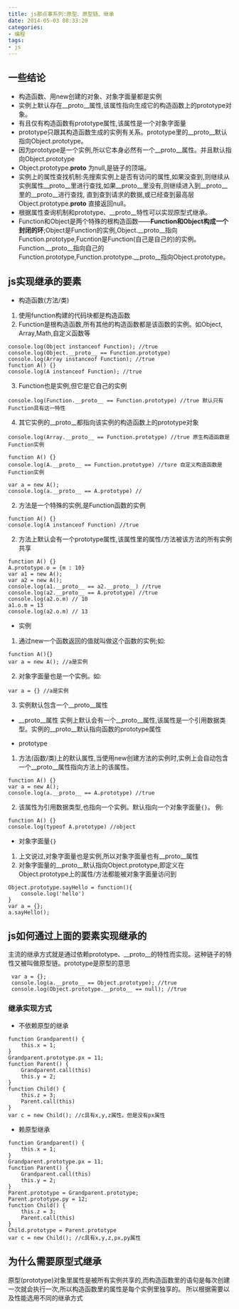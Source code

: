 ```yaml
---
title: js那点事系列:原型、原型链、继承
date: 2014-05-03 08:33:20
categories:
- 编程
tags:
- js
---
```


## 一些结论
- 构造函数、用new创建的对象、对象字面量都是实例
- 实例上默认存在__proto__属性,该属性指向生成它的构造函数上的prototype对象。
- 有且仅有构造函数有prototype属性,该属性是一个对象字面量
- prototype只跟其构造函数生成的实例有关系。prototype里的__proto__默认指向Object.prototype。
- 因为prototype是一个实例,所以它本身必然有一个__proto__属性。并且默认指向Object.prototype
- Object.prototype.__proto__ 为null,是链子的顶端。
- 实例上的属性查找机制:先搜索实例上是否有访问的属性,如果没查到,则继续从实例属性__proto__里进行查找,如果__proto__里没有,则继续进入到__proto__里的__proto__进行查找,
直到查到请求的数据,或已经查到最高层Object.prototype.__proto__ 直接返回null。
- 根据属性查询机制和prototype、__proto__特性可以实现原型式继承。
- Function和Object是两个特殊的根构造函数——**Function和Object构成一个封闭的环**;Object是Function的实例,Object.__proto__指向Function.prototype,Fucntion是Function(自己是自己的)的实例。Function.__proto__指向自己的
Function.prototype,Function.prototype.__proto__指向Object.prototype。


## js实现继承的要素
- 构造函数(方法/类)
1. 使用function构建的代码块都是构造函数
2. Function是根构造函数,所有其他的构造函数都是该函数的实例。如Object, Array,Math,自定义函数等
```
console.log(Object instanceof Function); //true
console.log(Object.__proto__ == Function.prototype)
console.log(Array instanceof Function); //true
function A() {}
console.log(A instanceof Function); //true
```
3. Function也是实例,但它是它自己的实例
```
console.log(Function.__proto__ == Function.prototype) //true 默认只有Function具有这一特性
```
4. 其它实例的__proto__都指向该实例的构造函数上的prototype对象
```
console.log(Array.__proto__ == Function.prototype) //true 原生构造函数是Function实例

function A() {}
console.log(A.__proto__ == Function.prototype) //ture 自定义构造函数是Function实例

var a = new A(); 
console.log(a.__proto__ == A.prototype) //
```

2. 方法是一个特殊的实例,是Function函数的实例
```
function A() {}
console.log(A instanceof Function) //true
```
2. 方法上默认会有一个prototype属性,该属性里的属性/方法被该方法的所有实例共享
```
function A() {}
A.prototype.o = {m : 10}
var a1 = new A();
var a2 = new A();
console.log(a1.__proto__ == a2.__proto__) //true
console.log(a2.__proto__ == A.prototype) //true
console.log(a2.o.m) // 10
a1.o.m = 13
console.log(a2.o.m) // 13
```

- 实例
1. 通过new一个函数返回的值就叫做这个函数的实例;如:
```
function A(){}
var a = new A(); //a是实例
```
2. 对象字面量也是一个实例。如:
```
var a = {} //a是实例
```
3. 实例默认包含一个__proto__属性

- __proto__属性
实例上默认会有一个__proto__属性,该属性是一个引用数据类型。实例的__proto__默认指向函数的prototype属性

- prototype
1. 方法(函数/类)上的默认属性,当使用new创建方法的实例时,实例上会自动包含一个__proto__属性指向方法上的该属性。
```
function A() {}
var a = new A();
console.log(a.__proto__ == A.prototype) //true
```
2. 该属性为引用数据类型,也指向一个实例。默认指向一个对象字面量```{}```。 例:
```
function A() {}
console.log(typeof A.prototype) //object
```

- 对象字面量```{}```
1. 上文说过,对象字面量也是实例,所以对象字面量也有__proto__属性
2. 对象字面量的__proto__默认指向Object.prototype,即定义在Object.prototype上的属性/方法都能被对象字面量访问到
```
Object.prototype.sayHello = function(){
    console.log('hello')
}
var a = {};
a.sayHello();
```

## js如何通过上面的要素实现继承的
主流的继承方式就是通过依赖prototype、__proto__的特性而实现。这种链子的特性又被叫做原型链。prototype是原型的意思

```
 var a = {};
 console.log(a.__proto__ == Object.prototype); //true
 console.log(Object.prototype.__proto__ == null); //true
```

### 继承实现方式
- 不依赖原型的继承
```
function Grandparent() {
    this.x = 1;
}
Grandparent.prototype.px = 11;
function Parent() {
    Grandparent.call(this)
    this.y = 2;
}
function Child() {
    this.z = 3;
    Parent.call(this)
}
var c = new Child(); //c具有x,y,z属性。但是没有px属性
```
- 赖原型继承
```
function Grandparent() {
    this.x = 1;
}
Grandparent.prototype.px = 11;
function Parent() {
    Grandparent.call(this)
    this.y = 2;
}
Parent.prototype = Grandparent.prototype;
Parent.prototype.py = 12;
function Child() {
    this.z = 3;
    Parent.call(this)
}
Child.prototype = Parent.prototype
var c = new Child(); //c具有x,y,z,px,py属性
```
## 为什么需要原型式继承
原型(prototype)对象里属性是被所有实例共享的,而构造函数里的语句是每次创建一次就会执行一次,所以构造函数里的属性是每个实例里独享的。
所以根据需要以及性能选用不同的继承方式